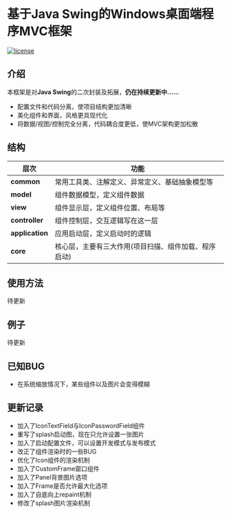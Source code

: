 # 基于Java Swing的Windows桌面端程序MVC框架
[![license](https://img.shields.io/github/license/mashape/apistatus.svg?style=for-the-badge)](LICENSE)
## 介绍
本框架是对**Java Swing**的二次封装及拓展，**仍在持续更新中......**
+ 配置文件和代码分离，使项目结构更加清晰
+ 美化组件和界面，风格更具现代化
+ 将数据/视图/控制完全分离，代码耦合度更低，使MVC架构更加松散
## 结构
|  层次   | 功能  |
|  ----  | ----  |
| **common**  | 常用工具类、注解定义、异常定义、基础抽象模型等 |
| **model**  | 组件数据模型，定义组件数据 |
| **view**  | 组件显示层，定义组件位置、布局等 |
| **controller**  | 组件控制层，交互逻辑写在这一层 |
| **application**  | 应用启动层，定义启动时的逻辑 |
| **core**  | 核心层，主要有三大作用(项目扫描、组件加载、程序启动) |
## 使用方法
待更新  
## 例子
待更新  
## 已知BUG
+ 在系统缩放情况下，某些组件以及图片会变得模糊
## 更新记录
+ 加入了IconTextField与IconPasswordField组件
+ 重写了splash启动图，现在只允许设置一张图片
+ 加入了启动配置文件，可以设置开发模式与发布模式
+ 改正了组件渲染时的一些BUG
+ 优化了Icon组件的渲染机制
+ 加入了CustomFrame窗口组件
+ 加入了Panel背景图片选项
+ 加入了Frame是否允许最大化选项
+ 加入了自底向上repaint机制
+ 修改了splash图片渲染机制
